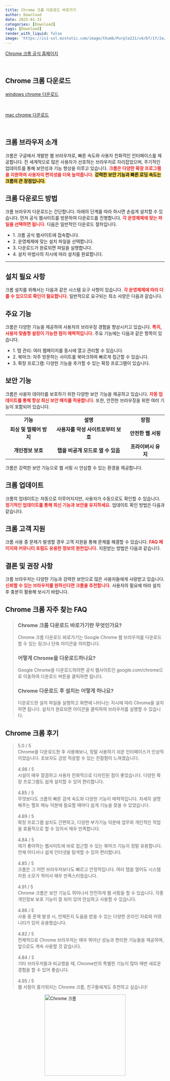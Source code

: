 ```yaml
---
title: Chrome 크롬 다운로드 바로가기
author: Download
date: 2025-01-31
categories: [Download]
tags: [Download]
render_with_liquid: false
image: 'https://is1-ssl.mzstatic.com/image/thumb/Purple221/v4/bf/1f/2e/bf1f2eec-592f-aa9f-34a4-94fc8a7d9aad/AppIcon-0-0-1x_U007epad-0-0-0-1-0-0-85-220.png/350x350.png'
---
```

<p><a class='click-button' title='Chrome 크롬' href='https://www.google.com/intl/ko_kr/chrome/' rel='nofollow'>Chrome 크롬 공식 홈페이지</a></p><br>
<h2 id='Chrome 크롬_다운로드'>Chrome 크롬 다운로드</h2>
<p><a class="click-button windows" title="chrome 다운로드" href="https://www.google.com/intl/ko_kr/chrome/next-steps.html?statcb=1&installdataindex=empty&defaultbrowser=0" rel="nofollow">windows chrome 다운로드</a></p><br>
<p><a class="click-button mac" title="chrome 다운로드" href="https://www.google.com/intl/ko_kr/chrome/next-steps.html?statcb=0&installdataindex=empty&defaultbrowser=0#" rel="nofollow">mac chrome 다운로드</a></p><br>


<h2 id='크롬 소개'>크롬 브라우저 소개</h2>

<p>크롬은 구글에서 개발한 웹 브라우저로, 빠른 속도와 사용자 친화적인 인터페이스를 제공합니다. 전 세계적으로 많은 사용자가 선호하는 브라우저로 자리잡았으며, 주기적인 업데이트를 통해 보안성과 기능 향상을 이루고 있습니다. <b><span style="color: #ee2323;">크롬은 다양한 확장 프로그램을 지원하여 사용자의 편의성을 더욱 높여줍니다.</span></b> <b><span style="background-color: #ffe066;">강력한 보안 기능과 빠른 로딩 속도는 크롬의 큰 장점입니다.</span></b></p>

<h2 id='크롬 다운로드 방법'>크롬 다운로드 방법</h2>

<p>크롬 브라우저 다운로드는 간단합니다. 아래의 단계를 따라 하시면 손쉽게 설치할 수 있습니다. 먼저 공식 웹사이트를 방문하여 다운로드를 진행합니다. <b><span style="color: #ee2323;">각 운영체제에 맞는 파일을 선택하면 됩니다.</span></b> 다음은 일반적인 다운로드 절차입니다.</p>

<ul>
    <li>1. 크롬 공식 웹사이트에 접속합니다.</li>
    <li>2. 운영체제에 맞는 설치 파일을 선택합니다.</li>
    <li>3. 다운로드가 완료되면 파일을 실행합니다.</li>
    <li>4. 설치 마법사의 지시에 따라 설치를 완료합니다.</li>
</ul>

<hr />

<h2 id='설치 필요 사항'>설치 필요 사항</h2>

<p>크롬 설치를 위해서는 다음과 같은 시스템 요구 사항이 있습니다. <b><span style="color: #ee2323;">각 운영체제에 따라 다를 수 있으므로 확인이 필요합니다.</span></b> 일반적으로 요구되는 최소 사양은 다음과 같습니다.</p>

<h2 id='주요 기능'>주요 기능</h2>

<p>크롬은 다양한 기능을 제공하여 사용자의 브라우징 경험을 향상시키고 있습니다. <b><span style="color: #ee2323;">특히, 사용자 맞춤형 설정이 가능한 점이 매력적입니다.</span></b> 주요 기능에는 다음과 같은 항목이 있습니다.</p>

<ul>
    <li>1. 탭 관리: 여러 웹페이지를 동시에 열고 관리할 수 있습니다.</li>
    <li>2. 북마크: 자주 방문하는 사이트를 북마크하여 빠르게 접근할 수 있습니다.</li>
    <li>3. 확장 프로그램: 다양한 기능을 추가할 수 있는 확장 프로그램이 있습니다.</li>
</ul>

<h2 id='보안 기능'>보안 기능</h2>

<p>크롬은 사용자 데이터를 보호하기 위한 다양한 보안 기능을 제공하고 있습니다. <b><span style="color: #ee2323;">자동 업데이트를 통해 항상 최신 보안 패치를 적용합니다.</span></b> 또한, 안전한 브라우징을 위한 여러 기능이 포함되어 있습니다.</p>

<table>
    <tr>
        <td style="text-align: center; height: 17px;"><b>기능</b></td>
        <td style="text-align: center; height: 17px;"><b>설명</b></td>
        <td style="text-align: center; height: 17px;"><b>장점</b></td>
    </tr>
    <tr>
        <td style="text-align: center; height: 17px;"><b>피싱 및 멀웨어 방지</b></td>
        <td style="text-align: center; height: 17px;"><b>사용자를 악성 사이트로부터 보호</b></td>
        <td style="text-align: center; height: 17px;"><b>안전한 웹 서핑</b></td>
    </tr>
    <tr>
        <td style="text-align: center; height: 17px;"><b>개인정보 보호</b></td>
        <td style="text-align: center; height: 17px;"><b>탭을 비공개 모드로 열 수 있음</b></td>
        <td style="text-align: center; height: 17px;"><b>프라이버시 유지</b></td>
    </tr>
</table>

<p>크롬은 강력한 보안 기능으로 웹 서핑 시 안심할 수 있는 환경을 제공합니다.</p>

<h2 id='크롬 업데이트'>크롬 업데이트</h2>

<p>크롬의 업데이트는 자동으로 이루어지지만, 사용자가 수동으로도 확인할 수 있습니다. <b><span style="color: #ee2323;">정기적인 업데이트를 통해 최신 기능과 보안을 유지하세요.</span></b> 업데이트 확인 방법은 다음과 같습니다.</p>

<h2 id='크롬 고객 지원'>크롬 고객 지원</h2>

<p>크롬 사용 중 문제가 발생할 경우 고객 지원을 통해 문제를 해결할 수 있습니다. <b><span style="color: #ee2323;">FAQ 페이지와 커뮤니티 포럼도 유용한 정보의 원천입니다.</span></b> 지원받는 방법은 다음과 같습니다.</p>

<h2 id='결론'>결론 및 권장 사항</h2>

<p>크롬 브라우저는 다양한 기능과 강력한 보안으로 많은 사용자들에게 사랑받고 있습니다. <b><span style="color: #ee2323;">신뢰할 수 있는 브라우저를 원하신다면 크롬을 추천합니다.</span></b> 사용자의 필요에 따라 설치 후 충분히 활용해 보시기 바랍니다.</p>


<h2 id='Chrome 크롬_자주_찾는_FAQ'>Chrome 크롬 자주 찾는 FAQ</h2>
<div itemscope="" itemtype="https://schema.org/FAQPage"> <blockquote> <div itemscope="" itemprop="mainEntity" itemtype="https://schema.org/Question"> <h3 itemprop="name">Chrome 크롬 다운로드 바로가기란 무엇인가요?</h3> <div itemscope="" itemprop="acceptedAnswer" itemtype="https://schema.org/Answer"> <span itemprop="text"> <p>Chrome 크롬 다운로드 바로가기는 Google Chrome 웹 브라우저를 다운로드할 수 있는 링크나 단축 아이콘을 의미합니다.</p> </span> </div> </div> <div itemscope="" itemprop="mainEntity" itemtype="https://schema.org/Question"> <h3 itemprop="name">어떻게 Chrome을 다운로드하나요?</h3> <div itemscope="" itemprop="acceptedAnswer" itemtype="https://schema.org/Answer"> <span itemprop="text"> <p>Google Chrome을 다운로드하려면 공식 웹사이트인 google.com/chrome으로 이동하여 다운로드 버튼을 클릭하면 됩니다.</p> </span> </div> </div> <div itemscope="" itemprop="mainEntity" itemtype="https://schema.org/Question"> <h3 itemprop="name">Chrome 다운로드 후 설치는 어떻게 하나요?</h3> <div itemscope="" itemprop="acceptedAnswer" itemtype="https://schema.org/Answer"> <span itemprop="text"> <p>다운로드한 설치 파일을 실행하고 화면에 나타나는 지시에 따라 Chrome을 설치하면 됩니다. 설치가 완료되면 아이콘을 클릭하여 브라우저를 실행할 수 있습니다.</p> </span> </div> </div> </blockquote> </div>
<h2 id='Chrome 크롬_후기'>Chrome 크롬 후기</h2>
<div itemscope itemtype="https://schema.org/Product">
  <blockquote>
  <div itemprop="review" itemscope itemtype="https://schema.org/Review">
      <div itemprop="reviewRating" itemscope itemtype="https://schema.org/Rating"> <span itemprop="ratingValue">5.0</span> / <span itemprop="bestRating">5</span> </div>
      <span itemprop="reviewBody">Chrome을 다운로드한 후 사용해보니, 정말 사용하기 쉬운 인터페이스가 인상적이었습니다. 초보자도 금방 적응할 수 있는 친절함이 느껴졌습니다.</span>
  </div>
  <br>
  <div itemprop="review" itemscope itemtype="https://schema.org/Review">
      <div itemprop="reviewRating" itemscope itemtype="https://schema.org/Rating"> <span itemprop="ratingValue">4.98</span> / <span itemprop="bestRating">5</span> </div>
      <span itemprop="reviewBody">시설이 매우 깔끔하고 사용자 친화적으로 디자인된 점이 좋았습니다. 다양한 확장 프로그램도 쉽게 설치할 수 있어 편리합니다.</span>
  </div>
  <br>
  <div itemprop="review" itemscope itemtype="https://schema.org/Review">
      <div itemprop="reviewRating" itemscope itemtype="https://schema.org/Rating"> <span itemprop="ratingValue">4.85</span> / <span itemprop="bestRating">5</span> </div>
      <span itemprop="reviewBody">무엇보다도 크롬의 빠른 검색 속도와 다양한 기능이 매력적입니다. 자세히 설명해주는 헬프 메뉴 덕분에 필요할 때마다 쉽게 기능을 찾을 수 있었습니다.</span>
  </div>
  <br>
  <div itemprop="review" itemscope itemtype="https://schema.org/Review">
      <div itemprop="reviewRating" itemscope itemtype="https://schema.org/Rating"> <span itemprop="ratingValue">4.89</span> / <span itemprop="bestRating">5</span> </div>
      <span itemprop="reviewBody">확장 프로그램 설치도 간편하고, 다양한 부가기능 덕분에 업무와 개인적인 작업을 효율적으로 할 수 있어서 매우 만족합니다.</span>
  </div>
  <br>
  <div itemprop="review" itemscope itemtype="https://schema.org/Review">
      <div itemprop="reviewRating" itemscope itemtype="https://schema.org/Rating"> <span itemprop="ratingValue">4.84</span> / <span itemprop="bestRating">5</span> </div>
      <span itemprop="reviewBody">제가 좋아하는 웹사이트에 바로 접근할 수 있는 북마크 기능이 정말 유용합니다. 언제 어디서나 쉽게 인터넷을 탐색할 수 있어 편리합니다.</span>
  </div>
  <br>
  <div itemprop="review" itemscope itemtype="https://schema.org/Review">
      <div itemprop="reviewRating" itemscope itemtype="https://schema.org/Rating"> <span itemprop="ratingValue">4.85</span> / <span itemprop="bestRating">5</span> </div>
      <span itemprop="reviewBody">크롬은 그 어떤 브라우저보다도 빠르고 안정적입니다. 여러 탭을 열어도 시스템 자원 소모가 적어서 매우 만족스러웠습니다.</span>
  </div>
  <br>
  <div itemprop="review" itemscope itemtype="https://schema.org/Review">
      <div itemprop="reviewRating" itemscope itemtype="https://schema.org/Rating"> <span itemprop="ratingValue">4.91</span> / <span itemprop="bestRating">5</span> </div>
      <span itemprop="reviewBody">Chrome 크롬은 보안 기능도 뛰어나서 안전하게 웹 서핑을 할 수 있습니다. 각종 개인정보 보호 기능이 잘 되어 있어 안심하고 사용할 수 있습니다.</span>
  </div>
  <br>
  <div itemprop="review" itemscope itemtype="https://schema.org/Review">
      <div itemprop="reviewRating" itemscope itemtype="https://schema.org/Rating"> <span itemprop="ratingValue">4.86</span> / <span itemprop="bestRating">5</span> </div>
      <span itemprop="reviewBody">사용 중 문제 발생 시, 언제든지 도움을 받을 수 있는 다양한 온라인 자료와 커뮤니티가 있어 유용했습니다.</span>
  </div>
  <br>
  <div itemprop="review" itemscope itemtype="https://schema.org/Review">
      <div itemprop="reviewRating" itemscope itemtype="https://schema.org/Rating"> <span itemprop="ratingValue">4.82</span> / <span itemprop="bestRating">5</span> </div>
      <span itemprop="reviewBody">전체적으로 Chrome 브라우저는 매우 뛰어난 성능과 편리한 기능들을 제공하여, 앞으로도 계속 사용할 것 같습니다.</span>
  </div>
  <br>
  <div itemprop="review" itemscope itemtype="https://schema.org/Review">
      <div itemprop="reviewRating" itemscope itemtype="https://schema.org/Rating"> <span itemprop="ratingValue">4.84</span> / <span itemprop="bestRating">5</span> </div>
      <span itemprop="reviewBody">기타 브라우저들과 비교했을 때, Chrome만의 특별한 기능이 많아 매번 새로운 경험을 할 수 있어 좋습니다.</span>
  </div>
  <br>
  <div itemprop="review" itemscope itemtype="https://schema.org/Review">
      <div itemprop="reviewRating" itemscope itemtype="https://schema.org/Rating"> <span itemprop="ratingValue">4.95</span> / <span itemprop="bestRating">5</span> </div>
      <span itemprop="reviewBody">웹 서핑이 즐거워지는 Chrome 크롬, 친구들에게도 추천하고 싶습니다!</span>
  </div>
  </blockquote>
</div>
<figure class="image" style="display: flex; justify-content: center; align-items: center; margin: 0;"><img src="https://is1-ssl.mzstatic.com/image/thumb/Purple221/v4/bf/1f/2e/bf1f2eec-592f-aa9f-34a4-94fc8a7d9aad/AppIcon-0-0-1x_U007epad-0-0-0-1-0-0-85-220.png/350x350.png" alt="Chrome 크롬" width="256" height="256" style="max-width: 100%; height: auto;"></figure>